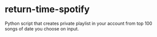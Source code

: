 # return-time-spotify
Python script that creates private playlist in your account from top 100 songs of date you choose on input.
